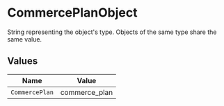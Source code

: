 # CommercePlanObject

String representing the object's type. Objects of the same type share the same value.


## Values

| Name           | Value          |
| -------------- | -------------- |
| `CommercePlan` | commerce_plan  |